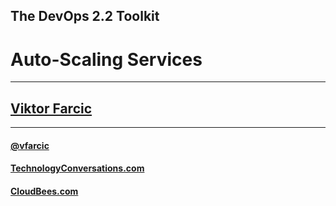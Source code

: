 ## The DevOps 2.2 Toolkit

# Auto-Scaling Services

---

## [Viktor Farcic](http://technologyconversations.com/about/)

---

#### [@vfarcic](https://twitter.com/vfarcic)

#### [TechnologyConversations.com](http://technologyconversations.com)

#### [CloudBees.com](https://www.cloudbees.com)